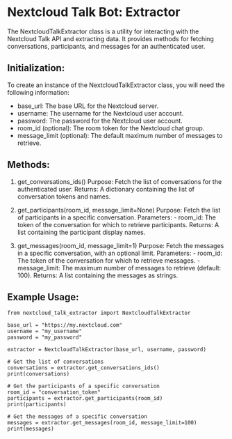 # Nextcloud Talk Bot: Extractor

The NextcloudTalkExtractor class is a utility for interacting with the Nextcloud Talk API and extracting data. 
It provides methods for fetching conversations, participants, and messages for an authenticated user.

## Initialization:
To create an instance of the NextcloudTalkExtractor class, you will need the following information:

- base_url: The base URL for the Nextcloud server.
- username: The username for the Nextcloud user account.
- password: The password for the Nextcloud user account.
- room_id (optional): The room token for the Nextcloud chat group.
- message_limit (optional): The default maximum number of messages to retrieve.

## Methods:

1. get_conversations_ids()
    Purpose: Fetch the list of conversations for the authenticated user.
    Returns: A dictionary containing the list of conversation tokens and names.

2. get_participants(room_id, message_limit=None)
    Purpose: Fetch the list of participants in a specific conversation.
    Parameters:
        - room_id: The token of the conversation for which to retrieve participants.
    Returns: A list containing the participant display names.

3. get_messages(room_id, message_limit=1)
    Purpose: Fetch the messages in a specific conversation, with an optional limit.
    Parameters:
        - room_id: The token of the conversation for which to retrieve messages.
        - message_limit: The maximum number of messages to retrieve (default: 100).
    Returns: A list containing the messages as strings.

## Example Usage:

    from nextcloud_talk_extractor import NextcloudTalkExtractor

    base_url = "https://my.nextcloud.com"
    username = "my_username"
    password = "my_password"

    extractor = NextcloudTalkExtractor(base_url, username, password)

    # Get the list of conversations
    conversations = extractor.get_conversations_ids()
    print(conversations)

    # Get the participants of a specific conversation
    room_id = "conversation_token"
    participants = extractor.get_participants(room_id)
    print(participants)

    # Get the messages of a specific conversation
    messages = extractor.get_messages(room_id, message_limit=100)
    print(messages)
